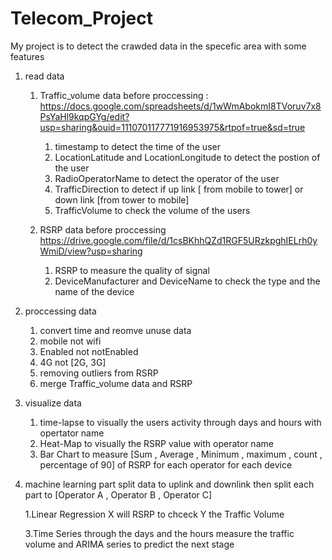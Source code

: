 # Telecom_Project
My project is to detect the crawded data in the specefic area with some features
1. read data 
    1. Traffic_volume data  before proccessing :
    https://docs.google.com/spreadsheets/d/1wWmAbokmI8TVoruv7x8PsYaHl9kqpGYg/edit?usp=sharing&ouid=111070117771916953975&rtpof=true&sd=true 
     
        1. timestamp to detect the time of the user
        2. LocationLatitude and LocationLongitude to detect the postion of the user 
        3. RadioOperatorName to detect the operator of the user
        4. TrafficDirection to detect if up link [ from mobile to tower] or down link [from tower to mobile]
        5. TrafficVolume to check the volume of the users 

   2. RSRP data before proccessing 
     https://drive.google.com/file/d/1csBKhhQZd1RGF5URzkpghIELrh0yWmiD/view?usp=sharing
      1. RSRP to measure the quality of signal
      2. DeviceManufacturer and DeviceName to check the type and the name of the device

2. proccessing data 
    1. convert time and reomve unuse data 
    2. mobile not wifi 
    3. Enabled not notEnabled
    4. 4G not [2G, 3G]
    5. removing outliers from RSRP
    6. merge Traffic_volume data  and RSRP

3. visualize data
   1. time-lapse to visually the users activity through days and hours with opertator name
   2. Heat-Map to visually the RSRP value with operator name
   3. Bar Chart to measure [Sum , Average , Minimum , maximum , count , percentage of 90] of RSRP for each operator for each    device


4. machine learning part
   split data to uplink and downlink  then split each part to [Operator A , Operator B , Operator C]
   
   
   1.Linear Regression
    X will RSRP to chceck  Y the Traffic Volume
     
   3.Time Series 
    through the days and the hours measure the traffic volume and ARIMA series to predict the next stage
    


